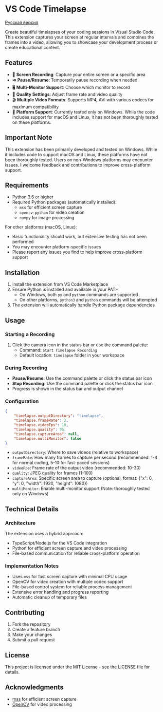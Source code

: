 # VS Code Timelapse

[Русская версия](README_RU.md)

Create beautiful timelapses of your coding sessions in Visual Studio Code. This extension captures your screen at regular intervals and combines the frames into a video, allowing you to showcase your development process or create educational content.

## Features

- 🎥 **Screen Recording**: Capture your entire screen or a specific area
- ⏯️ **Pause/Resume**: Temporarily pause recording when needed
- 🖥️ **Multi-Monitor Support**: Choose which monitor to record
- 🎨 **Quality Settings**: Adjust frame rate and video quality
- 🎬 **Multiple Video Formats**: Supports MP4, AVI with various codecs for maximum compatibility
- 🔄 **Platform Support**: Currently tested only on Windows. While the code includes support for macOS and Linux, it has not been thoroughly tested on these platforms.

## Important Note

This extension has been primarily developed and tested on Windows. While it includes code to support macOS and Linux, these platforms have not been thoroughly tested. Users on non-Windows platforms may encounter issues. I welcome feedback and contributions to improve cross-platform support.

## Requirements

- Python 3.6 or higher
- Required Python packages (automatically installed):
  - `mss` for efficient screen capture
  - `opencv-python` for video creation
  - `numpy` for image processing

For other platforms (macOS, Linux):
- Basic functionality should work, but extensive testing has not been performed
- You may encounter platform-specific issues
- Please report any issues you find to help improve cross-platform support

## Installation

1. Install the extension from VS Code Marketplace
2. Ensure Python is installed and available in your PATH
   - On Windows, both `py` and `python` commands are supported
   - On other platforms, `python3` and `python` commands will be attempted
3. The extension will automatically handle Python package dependencies

## Usage

### Starting a Recording

1. Click the camera icon in the status bar or use the command palette:
   - Command: `Start Timelapse Recording`
   - Default location: `timelapse` folder in your workspace

### During Recording

- **Pause/Resume**: Use the command palette or click the status bar icon
- **Stop Recording**: Use the command palette or click the status bar icon
- Progress is shown in the status bar and output channel

### Configuration

```json
{
    "timelapse.outputDirectory": "timelapse",
    "timelapse.frameRate": 2,
    "timelapse.videoFps": 10,
    "timelapse.quality": 95,
    "timelapse.captureArea": null,
    "timelapse.multiMonitor": false
}
```

- `outputDirectory`: Where to save videos (relative to workspace)
- `frameRate`: How many frames to capture per second (recommended: 1-4 for normal coding, 5-10 for fast-paced sessions)
- `videoFps`: Frame rate of the output video (recommended: 10-30)
- `quality`: JPEG quality for frames (1-100)
- `captureArea`: Specific screen area to capture (optional, format: {"x": 0, "y": 0, "width": 1920, "height": 1080})
- `multiMonitor`: Enable multi-monitor support (Note: thoroughly tested only on Windows)

## Technical Details

### Architecture

The extension uses a hybrid approach:
- TypeScript/Node.js for the VS Code integration
- Python for efficient screen capture and video processing
- File-based communication for reliable cross-platform operation

### Implementation Notes

- Uses `mss` for fast screen capture with minimal CPU usage
- OpenCV for video creation with multiple codec support
- File-based control system for reliable process management
- Extensive error handling and progress reporting
- Automatic cleanup of temporary files

## Contributing

1. Fork the repository
2. Create a feature branch
3. Make your changes
4. Submit a pull request

## License

This project is licensed under the MIT License - see the LICENSE file for details.

## Acknowledgments

- [mss](https://github.com/BoboTiG/python-mss) for efficient screen capture
- [OpenCV](https://opencv.org/) for video processing
